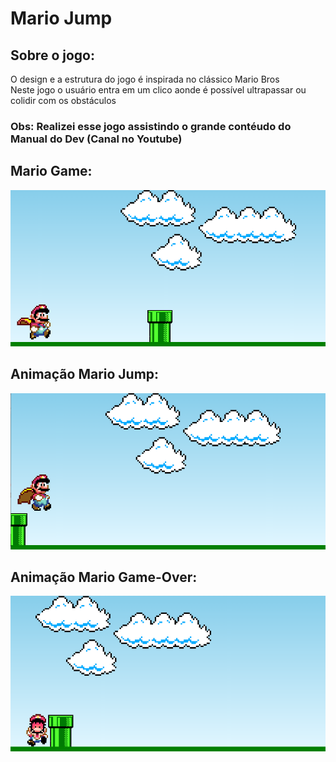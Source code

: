 # Mario Jump 

## Sobre o jogo: 
O design e a estrutura do jogo é inspirada no clássico Mario Bros <br>
Neste jogo o usuário entra em um clico aonde é possível ultrapassar ou colidir com os obstáculos <br>

### Obs: Realizei esse jogo assistindo o grande contéudo do Manual do Dev (Canal no Youtube) <br>

## Mario Game:

![Foto do jogo](readme/mariogame.png)

## Animação Mario Jump:

![Foto animação Mario Jump](readme/mario_jump.png)


## Animação Mario Game-Over:
![Foto animação Mario Game Over](readme/mario_death.png)
